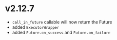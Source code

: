 # v2.12.7

* `call_in_future` callable will now return the Future
* added `ExecutorWrapper`
* added `Future.on_success` and `Future.on_failure`

